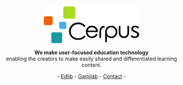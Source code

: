 <p align="center">
  <img height="100" src="https://raw.githubusercontent.com/cerpus/Edlib/master/sourcecode/docs/docs.edlib.com/static/img/Cerpus_logo.svg" alt="Cerpus_logo" title="Cerpus_logo">
</p>

<p align="center">
    <b>We make user-focused education technology</b> <br>
enabling the creators to make easily shared and differentiated learning content.
    
</p>
<p align="center">
</p>

<p align="center">
- <a href="https://docs.edlib.com">Edlib</a>
- <a href="https://gamilab.com">Gamilab</a>
- <a href="mailto:post@cerpus.com">Contact</a> -
</p>
